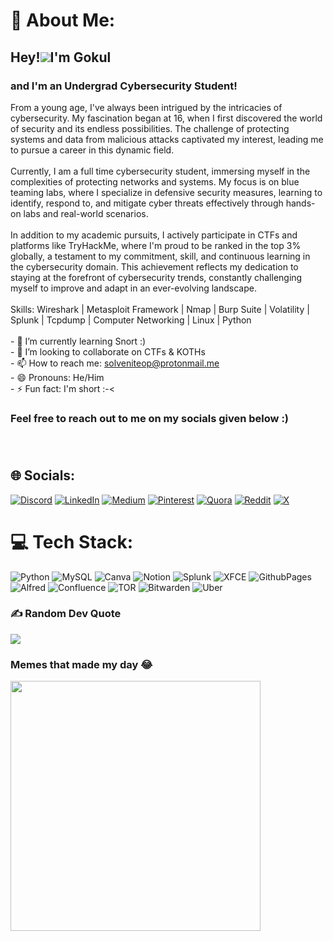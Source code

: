 # 💫 About Me:
## Hey!![](https://user-images.githubusercontent.com/18350557/176309783-0785949b-9127-417c-8b55-ab5a4333674e.gif)I'm Gokul 
### and I'm an Undergrad Cybersecurity Student!
From a young age, I've always been intrigued by the intricacies of cybersecurity. My fascination began at 16, when I first discovered the world of security and its endless possibilities. The challenge of protecting systems and data from malicious attacks captivated my interest, leading me to pursue a career in this dynamic field. <br><br>Currently, I am a full time cybersecurity student, immersing myself in the complexities of protecting networks and systems. My focus is on blue teaming labs, where I specialize in defensive security measures, learning to identify, respond to, and mitigate cyber threats effectively through hands-on labs and real-world scenarios. <br><br>In addition to my academic pursuits, I actively participate in CTFs and platforms like TryHackMe, where I'm proud to be ranked in the top 3% globally, a testament to my commitment, skill, and continuous learning in the cybersecurity domain. This achievement reflects my dedication to staying at the forefront of cybersecurity trends, constantly challenging myself to improve and adapt in an ever-evolving landscape.<br><br>Skills: Wireshark | Metasploit Framework | Nmap | Burp Suite | Volatility | Splunk | Tcpdump | Computer Networking | Linux | Python<br><br>- 🌱 I’m currently learning Snort :) <br>- 👯 I’m looking to collaborate on CTFs & KOTHs <br>- 📫 How to reach me: solveniteop@protonmail.me <br>- 😄 Pronouns: He/Him  <br>- ⚡ Fun fact: I'm short :-<
### Feel free to reach out to me on my socials given below :)<br><br><br>
## 🌐 Socials:
[![Discord](https://img.shields.io/badge/Discord-%237289DA.svg?logo=discord&logoColor=white)](https://discord.gg/187815898285998080) [![LinkedIn](https://img.shields.io/badge/LinkedIn-%230077B5.svg?logo=linkedin&logoColor=white)](https://linkedin.com/in/gokul-ravindran2) [![Medium](https://img.shields.io/badge/Medium-12100E?logo=medium&logoColor=white)](https://medium.com/@@solvenite) [![Pinterest](https://img.shields.io/badge/Pinterest-%23E60023.svg?logo=Pinterest&logoColor=white)](https://pinterest.com/Solvenite) [![Quora](https://img.shields.io/badge/Quora-%23B92B27.svg?logo=Quora&logoColor=white)](https://quora.com/profile/Solvenite) [![Reddit](https://img.shields.io/badge/Reddit-%23FF4500.svg?logo=Reddit&logoColor=white)](https://reddit.com/user/Solvenite) [![X](https://img.shields.io/badge/X-black.svg?logo=X&logoColor=white)](https://x.com/@solvenitefr) 
# 💻 Tech Stack:
![Python](https://img.shields.io/badge/python-3670A0?style=for-the-badge&logo=python&logoColor=ffdd54) ![MySQL](https://img.shields.io/badge/mysql-4479A1.svg?style=for-the-badge&logo=mysql&logoColor=white) ![Canva](https://img.shields.io/badge/Canva-%2300C4CC.svg?style=for-the-badge&logo=Canva&logoColor=white) ![Notion](https://img.shields.io/badge/Notion-%23000000.svg?style=for-the-badge&logo=notion&logoColor=white) ![Splunk](https://img.shields.io/badge/splunk-%23000000.svg?style=for-the-badge&logo=splunk&logoColor=white) ![XFCE](https://img.shields.io/badge/XFCE-%232284F2.svg?style=for-the-badge&logo=xfce&logoColor=white) ![GithubPages](https://img.shields.io/badge/github%20pages-121013?style=for-the-badge&logo=github&logoColor=white) ![Alfred](https://img.shields.io/badge/alfred-%235C1F87.svg?style=for-the-badge&logo=alfred) ![Confluence](https://img.shields.io/badge/confluence-%23172BF4.svg?style=for-the-badge&logo=confluence&logoColor=white) ![TOR](https://img.shields.io/badge/tor-%237E4798.svg?style=for-the-badge&logo=tor-project&logoColor=white) ![Bitwarden](https://img.shields.io/badge/bitwarden-%23175DDC.svg?style=for-the-badge&logo=bitwarden&logoColor=white) ![Uber](https://img.shields.io/badge/Uber-%23000000.svg?style=for-the-badge&logo=Uber&logoColor=white)

### ✍️ Random Dev Quote
![](https://quotes-github-readme.vercel.app/api?type=horizontal&theme=radical)

### Memes that made my day 😂 
<img src='https://memer-new.vercel.app/' style="height: 400px;"/>
